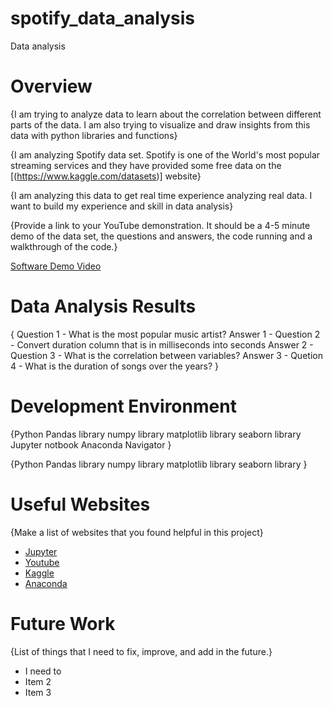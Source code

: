 # spotify_data_analysis
Data analysis
# Overview

{I am trying to analyze data to learn about the correlation between different parts of the data. I am also trying to visualize and draw insights from this data with python libraries and functions}

{I am analyzing Spotify data set. Spotify is one of the World's most popular streaming services and they have provided some free data on the [(https://www.kaggle.com/datasets)] website}

{I am analyzing this data to get real time experience analyzing real data. I want to build my experience and skill in data analysis}

{Provide a link to your YouTube demonstration.  It should be a 4-5 minute demo of the data set, the questions and answers, the code running and a walkthrough of the code.}

[Software Demo Video](http://youtube.link.goes.here)

# Data Analysis Results

{
Question 1 - What is the most popular music artist?
Answer 1 - 
Question 2 - Convert duration column that is in milliseconds into seconds
Answer 2 - 
Question 3 - What is the correlation between variables?
Answer 3 - 
Quetion 4 - What is the duration of songs over the years?
}

# Development Environment

{Python
Pandas library
numpy library
matplotlib library
seaborn library
Jupyter notbook
Anaconda Navigator
}

{Python
Pandas library
numpy library
matplotlib library
seaborn library
}

# Useful Websites

{Make a list of websites that you found helpful in this project}
* [Jupyter](http://jupyter.org/)
* [Youtube](https://www.youtube.com/)
* [Kaggle](https://www.kaggle.com/datasets)
* [Anaconda](https://www.anaconda.com/products/distribution)

# Future Work

{List of things that I need to fix, improve, and add in the future.}
* I need to 
* Item 2
* Item 3
